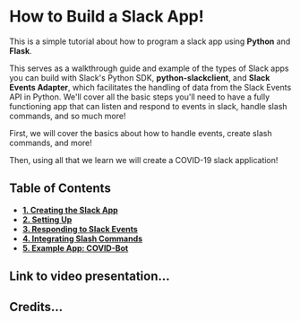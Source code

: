 # How to Build a Slack App!
This is a simple tutorial about how to program a slack app using **Python** and **Flask**. 

This serves as a walkthrough guide and example of the types of Slack apps you can build with Slack's Python SDK, **python-slackclient**, and **Slack Events Adapter**, which facilitates the handling of data from the Slack Events API in Python. We'll cover all the basic steps you'll need to have a fully functioning app that can listen and respond to events in slack, handle slash commands, and so much more!

First, we will cover the basics about how to handle events, create slash commands, and more!

Then, using all that we learn we will create a COVID-19 slack application!

## Table of Contents
- **[1. Creating the Slack App](1-create-slack-app.md)**
- **[2. Setting Up](2-setting-up.md)**
- **[3. Responding to Slack Events](3-responding-events.md)**
- **[4. Integrating Slash Commands](4-slash-commands.md)**
- **[5. Example App: COVID-Bot](5-covid-bot.md)**

## Link to video presentation... 
## Credits... 
